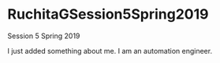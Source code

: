 # RuchitaGSession5Spring2019
Session 5 Spring 2019


I just added something about me. I am an automation engineer.
